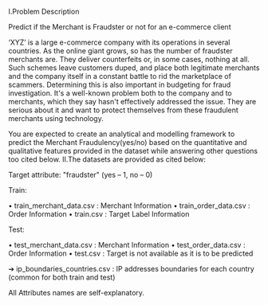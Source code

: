 I.Problem Description 
 
Predict if the Merchant is Fraudster or not for an e-commerce client 
 
‘XYZ’ is a large e-commerce company with its operations in several countries. As the online giant grows, so has the number of fraudster merchants are. They deliver counterfeits or, in some cases, nothing at all. Such schemes leave customers duped, and place both legitimate merchants and the company itself in a constant battle to rid the marketplace of scammers. Determining this is also important in budgeting for fraud investigation. It's a well-known problem both to the company and to merchants, which they say hasn't effectively addressed the issue. They are serious about it and want to protect themselves from these fraudulent merchants using technology. 
 
You are expected to create an analytical and modelling framework to predict the Merchant Fraudulency(yes/no) based on the quantitative and qualitative features provided in the dataset while answering other questions too cited below. 
II.The datasets are provided as cited below: 
 
Target attribute: "fraudster" (yes – 1, no – 0) 
 
Train: 
 
• train_merchant_data.csv  :  Merchant Information  • train_order_data.csv    :     Order Information  • train.csv       :  Target Label Information 
 
Test: 
 
• test_merchant_data.csv   :  Merchant Information  • test_order_data.csv    :    Order Information  • test.csv        :  Target is not available as it is to be predicted 
 
➔ ip_boundaries_countries.csv  :  IP addresses boundaries for each country  (common for both train and test) 
 
 
All Attributes names are self-explanatory. 
